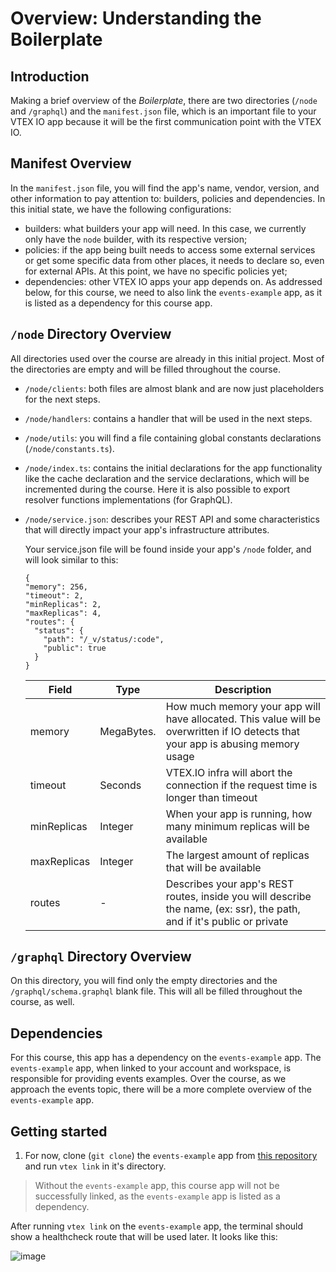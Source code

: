 # Overview: Understanding the Boilerplate

## Introduction

Making a brief overview of the _Boilerplate_, there are two directories (`/node` and `/graphql`) and the `manifest.json` file, which is an important file to your VTEX IO app because it will be the first communication point with the VTEX IO.

## Manifest Overview

In the `manifest.json` file, you will find the app's name, vendor, version, and other information to pay attention to: builders, policies and dependencies. In this initial state, we have the following configurations:

- builders: what builders your app will need. In this case, we currently only have the `node` builder, with its respective version;
- policies: if the app being built needs to access some external services or get some specific data from other places, it needs to declare so, even for external APIs. At this point, we have no specific policies yet;
- dependencies: other VTEX IO apps your app depends on. As addressed below, for this course, we need to also link the `events-example` app, as it is listed as a dependency for this course app.

## `/node` Directory Overview

All directories used over the course are already in this initial project. Most of the directories are empty and will be filled throughout the course.

- `/node/clients`: both files are almost blank and are now just placeholders for the next steps.

- `/node/handlers`: contains a handler that will be used in the next steps.

- `/node/utils`: you will find a file containing global constants declarations (`/node/constants.ts`).

- `/node/index.ts`: contains the initial declarations for the app functionality like the cache declaration and the service declarations, which will be incremented during the course. Here it is also possible to export resolver functions implementations (for GraphQL).

- `/node/service.json`: describes your REST API and some characteristics that will directly impact your app's infrastructure attributes.

  Your service.json file will be found inside your app's `/node` folder, and will look similar to this:

  ```
  {
  "memory": 256,
  "timeout": 2,
  "minReplicas": 2,
  "maxReplicas": 4,
  "routes": {
    "status": {
      "path": "/_v/status/:code",
      "public": true
    }
  }
  ```

  | Field       | Type       | Description                                                                                                                      |
  | ----------- | ---------- | -------------------------------------------------------------------------------------------------------------------------------- |
  | memory      | MegaBytes. | How much memory your app will have allocated. This value will be overwritten if IO detects that your app is abusing memory usage |
  | timeout     | Seconds    | VTEX.IO infra will abort the connection if the request time is longer than timeout                                               |
  | minReplicas | Integer    | When your app is running, how many minimum replicas will be available                                                            |
  | maxReplicas | Integer    | The largest amount of replicas that will be available                                                                            |
  | routes      | -          | Describes your app's REST routes, inside you will describe the name, (ex: ssr), the path, and if it's public or private            |

## `/graphql` Directory Overview

On this directory, you will find only the empty directories and the `/graphql/schema.graphql` blank file. This will all be filled throughout the course, as well.

## Dependencies

For this course, this app has a dependency on the `events-example` app. The `events-example` app, when linked to your account and workspace, is responsible for providing events examples. Over the course, as we approach the events topic, there will be a more complete overview of the `events-example` app.

## Getting started

1. For now, clone (`git clone`) the `events-example` app from [this repository](https://github.com/vtex-apps/events-example) and run `vtex link` in it's directory.

> Without the `events-example` app, this course app will not be successfully linked, as the `events-example` app is listed as a dependency.

After running `vtex link` on the `events-example` app, the terminal should show a healthcheck route that will be used later. It looks like this:

![image](https://user-images.githubusercontent.com/43679629/83797811-91777480-a679-11ea-9bc9-9d32ace321d7.png)
